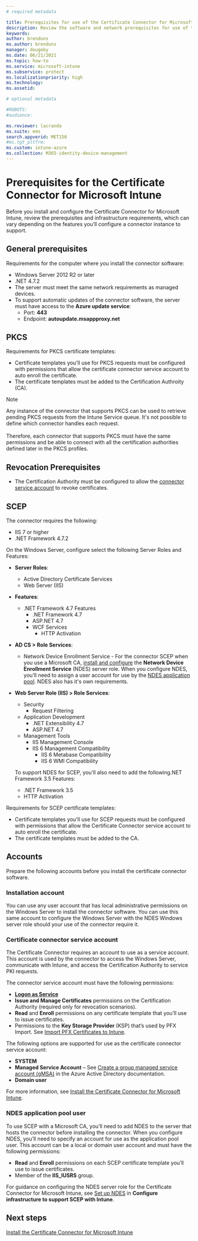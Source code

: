 ```yaml
---
# required metadata

title: Prerequisites for use of the Certificate Connector for Microsoft Intune - Azure | Microsoft Docs
description: Review the software and network prerequisites for use of the Certificate Connector for Microsoft Intune.
keywords:
author: brenduns
ms.author: brenduns
manager: dougeby
ms.date: 06/21/2021
ms.topic: how-to
ms.service: microsoft-intune
ms.subservice: protect
ms.localizationpriority: high
ms.technology:
ms.assetid:

# optional metadata

#ROBOTS:
#audience:

ms.reviewer: lacranda
ms.suite: ems
search.appverid: MET150
#ms.tgt_pltfrm:
ms.custom: intune-azure
ms.collection: M365-identity-device-management
---
```


# Prerequisites for the Certificate Connector for Microsoft Intune

Before you install and configure the Certificate Connector for Microsoft Intune, review the prerequisites and infrastructure requirements, which can vary depending on the features you’ll configure a connector instance to support.

## General prerequisites

Requirements for the computer where you install the connector software:

- Windows Server 2012 R2 or later
- .NET 4.7.2
- The server must meet the same network requirements as managed devices.
- To support automatic updates of the connector software, the server must have access to the **Azure update service**:
  - Port: **443**
  - Endpoint: **autoupdate.msappproxy.net**

## PKCS

Requirements for PKCS certificate templates:

- Certificate templates you’ll use for PKCS requests must be configured with permissions that allow the certificate connector service account to auto enroll the certificate.
- The certificate templates must be added to the Certification Authroity (CA).

> [!NOTE]
> Any instance of the connector that supports PKCS can be used to retrieve pending PKCS requests from the Intune Service queue. It's not possible to define which connector handles each request. </br></br>
> Therefore, each connector that supports PKCS must have the same permissions and be able to connect with all the certification authorities defined later in the PKCS profiles.

## Revocation Prerequisites

- The Certification Authority must be configured to allow the [connector service account](#certificate-connector-service-account) to revoke certificates.

## SCEP

The connector requires the following:

- IIS 7 or higher
- .NET Framework 4.7.2

On the Windows Server, configure select the following Server Roles and Features:

- **Server Roles**:
  - Active Directory Certificate Services
  - Web Server (IIS)

- **Features**:
  - .NET Framework 4.7 Features
    - .NET Framework 4.7
    - ASP.NET 4.7
    - WCF Services
      - HTTP Activation

- **AD CS > Role Services**:
  - Network Device Enrollment Service - For the connector SCEP when you use a Microsoft CA, [install and configure](../protect/certificates-scep-configure.md#set-up-ndes) the **Network Device Enrollment Service** (NDES) server role. When you configure NDES, you’ll need to assign a user account for use by the [NDES application pool](#ndes-application-pool-user). NDES also has it's own requirements.

- **Web Server Role (IIS) > Role Services**:
  - Security
    - Request Filtering
  - Application Development
    - .NET Extensibility 4.7
    - ASP.NET 4.7
  - Management Tools
    - IIS Management Console
    - IIS 6 Management Compatibility
      - IIS 6 Metabase Compatibility
      - IIS 6 WMI Compatibility

  To support NDES for SCEP, you'll also need to add the following.NET Framework 3.5 Features:
  - .NET Framework 3.5
  - HTTP Activation

Requirements for SCEP certificate templates:

- Certificate templates you’ll use for SCEP requests must be configured with permissions that allow the Certificate Connector service account to auto enroll the certificate.
- The certificate templates must be added to the CA.

## Accounts

Prepare the following accounts before you install the certificate connector software.

### Installation account

You can use any user account that has local administrative permissions on the Windows Server to install the connector software. You can use this same account to configure the Windows Server with the NDES Windows server role should your use of the connector require it.

### Certificate connector service account

The Certificate Connector requires an account to use as a service account. This account is used by the connector to access the Windows Server, communicate with Intune, and access the Certification Authority to service PKI requests.

The connector service account must have the following permissions:

- [**Logon as Service**](/system-center/scsm/enable-service-log-on-sm?view=sc-sm-2019&preserve-view=true)
- **Issue and Manage Certificates** permissions on the Certification Authority (required only for revocation scenarios).
- **Read** and **Enroll** permissions on any certificate template that you’ll use to issue certificates.
- Permissions to the **Key Storage Provider** (KSP) that’s used by PFX Import. See [Import PFX Certificates to Intune](../protect/certificates-imported-pfx-configure.md#import-pfx-certificates).

The following options are supported for use as the certificate connector service account:

- **SYSTEM**
- **Managed Service Account** – See [Create a group managed service account (gMSA)](/azure/active-directory-domain-services/create-gmsa) in the Azure Active Directory documentation.
- **Domain user**

For more information, see [Install the Certificate Connector for Microsoft Intune](../protect/certificate-connector-install.md).

### NDES application pool user

To use SCEP with a Microsoft CA, you’ll need to add NDES to the server that hosts the connector before installing the connector. When you configure NDES, you’ll need to specify an account for use as the application pool user. This account can be a local or domain user account and must have the following permissions:

- **Read** and **Enroll** permissions on each SCEP certificate template you’ll use to issue certificates.
- Member of the **IIS_IUSRS** group.

For guidance on configuring the NDES server role for the Certificate Connector for Microsoft Intune, see [Set up NDES](../protect/certificates-scep-configure.md#set-up-ndes) in **Configure infrastructure to support SCEP with Intune**.

## Next steps

[Install the Certificate Connector for Microsoft Intune](../protect/certificate-connector-install.md)
